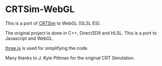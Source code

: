 # CRTSim-WebGL
This is a port of [CRTSim](https://github.com/MinorKeyGames/CRTSim) to WebGL (GLSL ES).

The original project is done in C++, Direct3D9 and HLSL. This is a port
to Javascript and WebGL.

[three.js](https://threejs.org) is used for simplifying the code.

Many thanks to J. Kyle Pittman for the original CRT Simulation.
